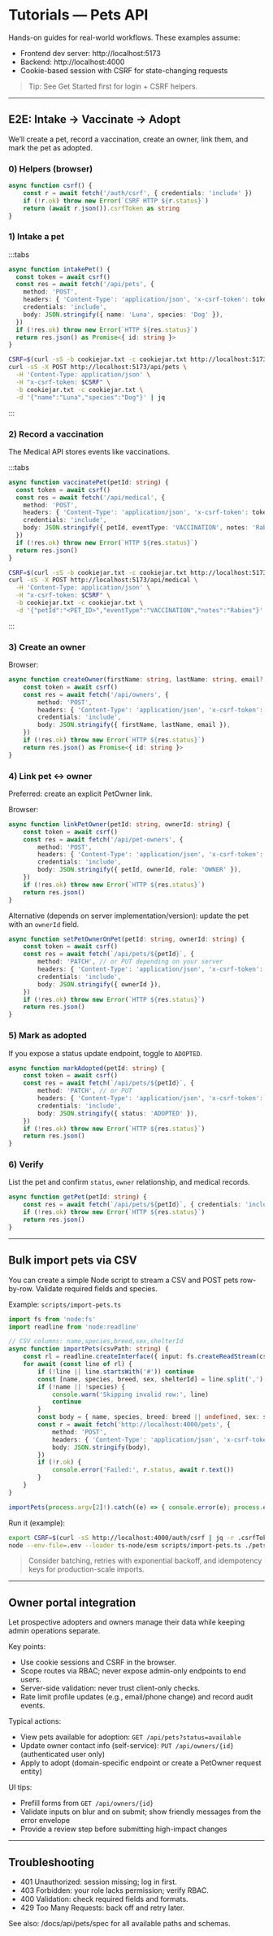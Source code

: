 # Tutorials — Pets API

Hands-on guides for real-world workflows. These examples assume:

- Frontend dev server: http://localhost:5173
- Backend: http://localhost:4000
- Cookie-based session with CSRF for state-changing requests

> Tip: See Get Started first for login + CSRF helpers.

---

## E2E: Intake → Vaccinate → Adopt

We’ll create a pet, record a vaccination, create an owner, link them, and mark the pet as adopted.

### 0) Helpers (browser)

```ts
async function csrf() {
	const r = await fetch('/auth/csrf', { credentials: 'include' })
	if (!r.ok) throw new Error(`CSRF HTTP ${r.status}`)
	return (await r.json()).csrfToken as string
}
```

### 1) Intake a pet

:::tabs

```ts title=TypeScript
async function intakePet() {
  const token = await csrf()
  const res = await fetch('/api/pets', {
    method: 'POST',
    headers: { 'Content-Type': 'application/json', 'x-csrf-token': token },
    credentials: 'include',
    body: JSON.stringify({ name: 'Luna', species: 'Dog' }),
  })
  if (!res.ok) throw new Error(`HTTP ${res.status}`)
  return res.json() as Promise<{ id: string }>
}
```

```bash title="cURL (via frontend dev server)"
CSRF=$(curl -sS -b cookiejar.txt -c cookiejar.txt http://localhost:5173/auth/csrf | jq -r .csrfToken)
curl -sS -X POST http://localhost:5173/api/pets \
  -H 'Content-Type: application/json' \
  -H "x-csrf-token: $CSRF" \
  -b cookiejar.txt -c cookiejar.txt \
  -d '{"name":"Luna","species":"Dog"}' | jq
```

:::

### 2) Record a vaccination

The Medical API stores events like vaccinations.

:::tabs

```ts title=TypeScript
async function vaccinatePet(petId: string) {
  const token = await csrf()
  const res = await fetch('/api/medical', {
    method: 'POST',
    headers: { 'Content-Type': 'application/json', 'x-csrf-token': token },
    credentials: 'include',
    body: JSON.stringify({ petId, eventType: 'VACCINATION', notes: 'Rabies' }),
  })
  if (!res.ok) throw new Error(`HTTP ${res.status}`)
  return res.json()
}
```

```bash title=cURL
CSRF=$(curl -sS -b cookiejar.txt -c cookiejar.txt http://localhost:5173/auth/csrf | jq -r .csrfToken)
curl -sS -X POST http://localhost:5173/api/medical \
  -H 'Content-Type: application/json' \
  -H "x-csrf-token: $CSRF" \
  -b cookiejar.txt -c cookiejar.txt \
  -d '{"petId":"<PET_ID>","eventType":"VACCINATION","notes":"Rabies"}' | jq
```

:::

### 3) Create an owner

Browser:

```ts
async function createOwner(firstName: string, lastName: string, email?: string) {
	const token = await csrf()
	const res = await fetch('/api/owners', {
		method: 'POST',
		headers: { 'Content-Type': 'application/json', 'x-csrf-token': token },
		credentials: 'include',
		body: JSON.stringify({ firstName, lastName, email }),
	})
	if (!res.ok) throw new Error(`HTTP ${res.status}`)
	return res.json() as Promise<{ id: string }>
}
```

### 4) Link pet ↔ owner

Preferred: create an explicit PetOwner link.

Browser:

```ts
async function linkPetOwner(petId: string, ownerId: string) {
	const token = await csrf()
	const res = await fetch('/api/pet-owners', {
		method: 'POST',
		headers: { 'Content-Type': 'application/json', 'x-csrf-token': token },
		credentials: 'include',
		body: JSON.stringify({ petId, ownerId, role: 'OWNER' }),
	})
	if (!res.ok) throw new Error(`HTTP ${res.status}`)
	return res.json()
}
```

Alternative (depends on server implementation/version): update the pet with an `ownerId` field.

```ts
async function setPetOwnerOnPet(petId: string, ownerId: string) {
	const token = await csrf()
	const res = await fetch(`/api/pets/${petId}`, {
		method: 'PATCH', // or PUT depending on your server
		headers: { 'Content-Type': 'application/json', 'x-csrf-token': token },
		credentials: 'include',
		body: JSON.stringify({ ownerId }),
	})
	if (!res.ok) throw new Error(`HTTP ${res.status}`)
	return res.json()
}
```

### 5) Mark as adopted

If you expose a status update endpoint, toggle to `ADOPTED`.

```ts
async function markAdopted(petId: string) {
	const token = await csrf()
	const res = await fetch(`/api/pets/${petId}`, {
		method: 'PATCH', // or PUT
		headers: { 'Content-Type': 'application/json', 'x-csrf-token': token },
		credentials: 'include',
		body: JSON.stringify({ status: 'ADOPTED' }),
	})
	if (!res.ok) throw new Error(`HTTP ${res.status}`)
	return res.json()
}
```

### 6) Verify

List the pet and confirm `status`, `owner` relationship, and medical records.

```ts
async function getPet(petId: string) {
	const res = await fetch(`/api/pets/${petId}`, { credentials: 'include' })
	if (!res.ok) throw new Error(`HTTP ${res.status}`)
	return res.json()
}
```

---

## Bulk import pets via CSV

You can create a simple Node script to stream a CSV and POST pets row-by-row. Validate required fields and species.

Example: `scripts/import-pets.ts`

```ts
import fs from 'node:fs'
import readline from 'node:readline'

// CSV columns: name,species,breed,sex,shelterId
async function importPets(csvPath: string) {
	const rl = readline.createInterface({ input: fs.createReadStream(csvPath), crlfDelay: Infinity })
	for await (const line of rl) {
		if (!line || line.startsWith('#')) continue
		const [name, species, breed, sex, shelterId] = line.split(',').map((s) => s?.trim())
		if (!name || !species) {
			console.warn('Skipping invalid row:', line)
			continue
		}
		const body = { name, species, breed: breed || undefined, sex: sex || undefined, shelterId: shelterId || undefined }
		const r = await fetch('http://localhost:4000/pets', {
			method: 'POST',
			headers: { 'Content-Type': 'application/json', 'x-csrf-token': process.env.CSRF ?? '' },
			body: JSON.stringify(body),
		})
		if (!r.ok) {
			console.error('Failed:', r.status, await r.text())
		}
	}
}

importPets(process.argv[2]!).catch((e) => { console.error(e); process.exit(1) })
```

Run it (example):

```bash
export CSRF=$(curl -sS http://localhost:4000/auth/csrf | jq -r .csrfToken)
node --env-file=.env --loader ts-node/esm scripts/import-pets.ts ./pets.csv
```

> Consider batching, retries with exponential backoff, and idempotency keys for production-scale imports.

---

## Owner portal integration

Let prospective adopters and owners manage their data while keeping admin operations separate.

Key points:

- Use cookie sessions and CSRF in the browser.
- Scope routes via RBAC; never expose admin-only endpoints to end users.
- Server-side validation: never trust client-only checks.
- Rate limit profile updates (e.g., email/phone change) and record audit events.

Typical actions:

- View pets available for adoption: `GET /api/pets?status=available`
- Update owner contact info (self-service): `PUT /api/owners/{id}` (authenticated user only)
- Apply to adopt (domain-specific endpoint or create a PetOwner request entity)

UI tips:

- Prefill forms from `GET /api/owners/{id}`
- Validate inputs on blur and on submit; show friendly messages from the error envelope
- Provide a review step before submitting high-impact changes

---

## Troubleshooting

- 401 Unauthorized: session missing; log in first.
- 403 Forbidden: your role lacks permission; verify RBAC.
- 400 Validation: check required fields and formats.
- 429 Too Many Requests: back off and retry later.

See also: /docs/api/pets/spec for all available paths and schemas.
